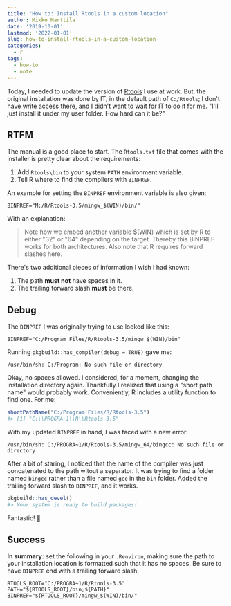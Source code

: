 ```yaml
---
title: "How to: Install Rtools in a custom location"
author: Mikko Marttila
date: '2019-10-01'
lastmod: '2022-01-01'
slug: how-to-install-rtools-in-a-custom-location
categories:
  - r
tags:
  - how-to
  - note
---
```


Today, I needed to update the version of [Rtools](https://cran.r-project.org/bin/windows/Rtools/) I use at work. But: the original installation was done by IT, in the default path of `C:/Rtools`; I don't have write access there, and I didn't want to wait for IT to do it for me. "I'll just install it under my user folder. How hard can it be?"

## RTFM

The manual is a good place to start. The `Rtools.txt` file that comes with the installer is pretty clear about the requirements:

1. Add `Rtools\bin` to your system `PATH` environment variable.
2. Tell R where to find the compilers with `BINPREF`.

An example for setting the `BINPREF` environment variable is also given:

```
BINPREF="M:/R/Rtools-3.5/mingw_$(WIN)/bin/"
```

With an explanation:

> Note how we embed another variable $(WIN) which is set by R to either "32" or "64" depending on the target. Thereby this BINPREF works for both architectures. Also note that R requires forward slashes here.

There's two additional pieces of information I wish I had known:

1. The path **must not** have spaces in it.
2. The trailing forward slash **must** be there.

## Debug

The `BINPREF` I was originally trying to use looked like this:

```
BINPREF="C:/Program Files/R/Rtools-3.5/mingw_$(WIN)/bin"
```

Running `pkgbuild::has_compiler(debug = TRUE)` gave me:

```
/usr/bin/sh: C:/Program: No such file or directory
```

Okay, no spaces allowed. I considered, for a moment, changing the installation directory again. Thankfully I realized that using a "short path name" would probably work. Conveniently, R includes a utility function to find one. For me:

``` r
shortPathName("C:/Program Files/R/Rtools-3.5")
#> [1] "C:\\PROGRA~1\\R\\Rtools-3.5"
```

With my updated `BINPREF` in hand, I was faced with a new error:

```
/usr/bin/sh: C:/PROGRA~1/R/Rtools-3.5/mingw_64/bingcc: No such file or directory
```

After a bit of staring, I noticed that the name of the compiler was just concatenated to the path witout a separator. It was trying to find a folder named `bingcc` rather than a file named `gcc` in the `bin` folder. Added the trailing forward slash to `BINPREF`, and it works.

``` r
pkgbuild::has_devel()
#> Your system is ready to build packages!
```

Fantastic! :tada:

## Success

**In summary:** set the following in your `.Renviron`, making sure the path to your installation location is formatted such that it has no spaces. Be sure to have `BINPREF` end with a trailing forward slash.

```
RTOOLS_ROOT="C:/PROGRA~1/R/Rtools-3.5"
PATH="${RTOOLS_ROOT}/bin;${PATH}"
BINPREF="${RTOOLS_ROOT}/mingw_$(WIN)/bin/"
```
